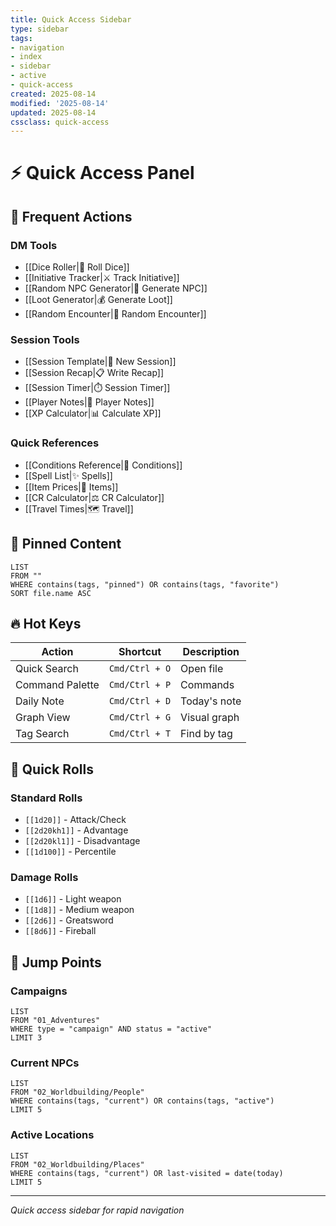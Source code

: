 ```yaml
---
title: Quick Access Sidebar
type: sidebar
tags:
- navigation
- index
- sidebar
- active
- quick-access
created: 2025-08-14
modified: '2025-08-14'
updated: 2025-08-14
cssclass: quick-access
---
```



# ⚡ Quick Access Panel

## 🎯 Frequent Actions

### DM Tools
- [[Dice Roller|🎲 Roll Dice]]
- [[Initiative Tracker|⚔️ Track Initiative]]
- [[Random NPC Generator|👤 Generate NPC]]
- [[Loot Generator|💰 Generate Loot]]
- [[Random Encounter|🐾 Random Encounter]]

### Session Tools
- [[Session Template|📝 New Session]]
- [[Session Recap|📋 Write Recap]]
- [[Session Timer|⏱️ Session Timer]]
- [[Player Notes|📓 Player Notes]]
- [[XP Calculator|📊 Calculate XP]]

### Quick References
- [[Conditions Reference|🤒 Conditions]]
- [[Spell List|✨ Spells]]
- [[Item Prices|💎 Items]]
- [[CR Calculator|⚖️ CR Calculator]]
- [[Travel Times|🗺️ Travel]]

## 📌 Pinned Content

```dataview
LIST
FROM ""
WHERE contains(tags, "pinned") OR contains(tags, "favorite")
SORT file.name ASC
```

## 🔥 Hot Keys

| Action | Shortcut | Description |
|--------|----------|-------------|
| Quick Search | `Cmd/Ctrl + O` | Open file |
| Command Palette | `Cmd/Ctrl + P` | Commands |
| Daily Note | `Cmd/Ctrl + D` | Today's note |
| Graph View | `Cmd/Ctrl + G` | Visual graph |
| Tag Search | `Cmd/Ctrl + T` | Find by tag |

## 🎲 Quick Rolls

### Standard Rolls
- `[[1d20]]` - Attack/Check
- `[[2d20kh1]]` - Advantage
- `[[2d20kl1]]` - Disadvantage
- `[[1d100]]` - Percentile

### Damage Rolls
- `[[1d6]]` - Light weapon
- `[[1d8]]` - Medium weapon
- `[[2d6]]` - Greatsword
- `[[8d6]]` - Fireball

## 📍 Jump Points

### Campaigns
```dataview
LIST
FROM "01_Adventures"
WHERE type = "campaign" AND status = "active"
LIMIT 3
```

### Current NPCs
```dataview
LIST
FROM "02_Worldbuilding/People"
WHERE contains(tags, "current") OR contains(tags, "active")
LIMIT 5
```

### Active Locations
```dataview
LIST
FROM "02_Worldbuilding/Places"
WHERE contains(tags, "current") OR last-visited = date(today)
LIMIT 5
```

---
*Quick access sidebar for rapid navigation*
